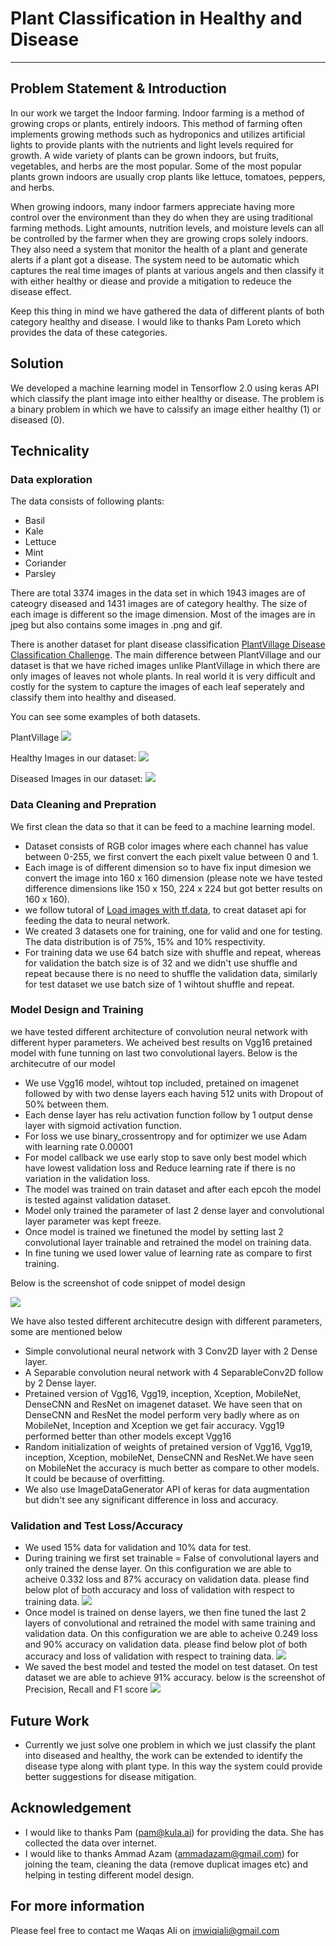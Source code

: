 # Plant Classification in Healthy and Disease

----

## Problem Statement & Introduction

In our work we target the Indoor farming. Indoor farming is a method of growing crops or plants, entirely indoors. This method of farming often implements growing methods such as hydroponics and utilizes artificial lights to provide plants with the nutrients and light levels required for growth. A wide variety of plants can be grown indoors, but fruits, vegetables, and herbs are the most popular. Some of the most popular plants grown indoors are usually crop plants like lettuce, tomatoes, peppers, and herbs.

When growing indoors, many indoor farmers appreciate having more control over the environment than they do when they are using traditional farming methods. Light amounts, nutrition levels, and moisture levels can all be controlled by the farmer when they are growing crops solely indoors. They also need a system that monitor the health of a plant and generate alerts if a plant got a disease. The system need to be automatic which captures the real time images of plants at various angels and then classify it with either healthy or diease and provide a mitigation to redeuce the disease effect.

Keep this thing in mind we have gathered the data of different plants of both category healthy and disease. I would like to thanks Pam Loreto which provides the data of these categories. 


## Solution

We developed a machine learning model in Tensorflow 2.0 using keras API which classify the plant image into either healthy or disease. The problem is a binary problem in which we have to calssify an image either healthy (1) or diseased (0).


## Technicality

### Data exploration

The data consists of following plants:

-   Basil
-   Kale
-   Lettuce
-   Mint
-   Coriander
-   Parsley

There are total 3374 images in the data set in which 1943 images are of cateogry diseased  and 1431 images are of category healthy. The size of each image is different so the image dimension. Most of the images are in jpeg but also contains some images in .png and gif.

There is another dataset for plant disease classification [PlantVillage Disease Classification Challenge](https://www.crowdai.org/challenges/plantvillage-disease-classification-challenge). The main difference between PlantVillage and our dataset is that we have riched images unlike PlantVillage in which there are only images of leaves not whole plants. In real world it is very difficult and costly for the system to capture the images of each leaf seperately and classify them into healthy and diseased.  

You can see some examples of both datasets. 

PlantVillage
![](misc/plantvillage-min.png)

Healthy Images in our dataset:
![](misc/healthy_images.png)

Diseased Images in our dataset:
![](misc/disease_images.png)

### Data Cleaning and Prepration

We first clean the data so that it can be feed to a machine learning model. 

-   Dataset consists of RGB color images where each channel has value between 0-255, we first convert the each pixelt value between 0 and 1. 
-   Each image is of different dimension so to have fix input dimesion we convert the image into 160 x 160 dimension (please note we have tested difference dimensions like 150 x 150, 224 x 224 but got better results on 160 x 160).
-   we follow tutoral of [Load images with tf.data](https://www.tensorflow.org/alpha/tutorials/load_data/images#build_a_tfdatadataset), to creat  dataset api for feeding the data to neural network.
-   We created 3 datasets one for training, one for valid and one for testing. The data distribution is of 75%, 15% and 10% respectivity.
-   For training data we use 64 batch size with shuffle and repeat, whereas for validation the batch size is of 32 and we didn't use shuffle and repeat because there is no need to shuffle the validation data, similarly for test dataset we use batch size of 1 wihtout shuffle and repeat. 

### Model Design and Training

we have tested different architecture of convolution neural network with different hyper parameters. We acheived best results on Vgg16 pretained model with fune tunning on last two convolutional layers. Below is the architecutre of our model

-   We use Vgg16 model, wihtout top included, pretained on imagenet followed by with two dense layers each having 512 units with Dropout of 50% between them.
-   Each dense layer has relu activation function follow by 1 output dense layer with sigmoid activation function.
-   For loss we use binary_crossentropy and for optimizer we use Adam with learning rate 0.00001
-   For model callback we use early stop to save only best model which have lowest validation loss and Reduce learning rate if there is no variation in the validation loss.
-   The model was trained on train dataset and after each epcoh the model is tested against validation dataset. 
-   Model only trained the parameter of last 2 dense layer and convolutional layer parameter was kept freeze.
-   Once model is trained we finetuned the model by setting last 2 convolutional layer trainable and retrained the model on training data. 
-   In fine tuning we used lower value of learning rate as compare to first training.

Below is the screenshot of code snippet of model design

![](misc/vgg16.png)

We have also tested different architecutre design with different parameters, some are mentioned below

-   Simple convolutional neural network with 3 Conv2D layer with 2 Dense layer.
-   A Separable convolution neural network with 4 SeparableConv2D follow by 2 Dense layer.
-   Pretained version of Vgg16, Vgg19, inception, Xception, MobileNet, DenseCNN and ResNet on imagenet dataset. We have seen that on DenseCNN and ResNet the model perform very badly where as on MobileNet, Inception and Xception we get fair accuracy. Vgg19 performed better than other models except Vgg16
-   Random initialization of weights of pretained version of Vgg16, Vgg19, inception, Xception, mobileNet, DenseCNN and ResNet.We have seen on MobileNet the accuracy is much better as compare to other models. It could be because of overfitting.
-   We also use ImageDataGenerator API of keras for data augmentation but didn't see any significant difference in loss and accuracy.

### Validation and Test Loss/Accuracy

- We used 15% data for validation and 10% data for test. 
- During training we first set trainable = False of convolutional layers and only trained the dense layer. On this configuration we are able to acheive 0.332 loss and 87% accuracy on validation data. please find below plot of both accuracy and loss of validation with respect to training data.
![](misc/valid1.png)
- Once model is trained on dense layers, we then fine tuned the last 2 layers of convolutional and retrained the model with same training and validation data. On this configuration we are able to acheive 0.249 loss and 90% accuracy on validation data. please find below plot of both accuracy and loss of validation with respect to training data.
![](misc/valid2.png)
- We saved the best model and tested the model on test dataset. On test dataset we are able to achieve 91% accuracy. below is the screenshot of Precision, Recall and F1 score
![](misc/test_report.png)


## Future Work
- Currently we just solve one problem in which we just classify the plant into diseased and healthy, the work can be extended to identify the disease type along with plant type. In this way the system could provide better suggestions for disease mitigation.

## Acknowledgement

- I would like to thanks Pam (pam@kula.ai) for providing the data. She has collected the data over internet.
- I would like to thanks Ammad Azam (ammadazam@gmail.com) for joining the team, cleaning the data (remove duplicat images etc) and helping in testing different model design.

## For more information

Please feel free to contact me Waqas Ali on imwiqiali@gmail.com
